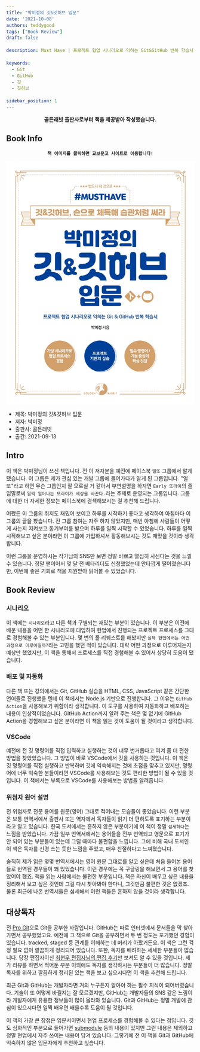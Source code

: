 ```yaml
---
title: "박미정의 깃&깃허브 입문"
date: '2021-10-08'
authors: teddygood
tags: ["Book Review"]
draft: false

description: Must Have | 프로젝트 협업 시나리오로 익히는 Git&GitHub 반복 학습서

keywords:
  - Git
  - GitHub
  - 깃
  - 깃허브

sidebar_position: 1
---
```


**<center>골든래빗 출판사로부터 책을 제공받아 작성했습니다.</center>**

## Book Info

**<center>`책 이미지를 클릭하면 교보문고 사이트로 이동합니다!`</center>**

[![책](../assets/review/Git-GitHub-introduction.jpg)](http://www.kyobobook.co.kr/product/detailViewKor.laf?ejkGb=KOR&mallGb=KOR&barcode=9791191905014&orderClick=LEa&Kc=)

- 제목: 박미정의 깃&깃허브 입문
- 저자: 박미정
- 출판사: 골든래빗
- 출간: 2021-09-13

## Intro

이 책은 박미정님이 쓰신 책입니다. 전 이 저자분을 예전에 페이스북 `얼또` 그룹에서 알게 됐습니다. 이 그룹은 제가 관심 있는 개발 그룹에 들어가다가 알게 된 그룹입니다. "얼또"라고 하면 무슨 그룹인지 잘 모르실 거 같아서 부연설명을 하자면 `Early 또라이`의 줄임말로써 `일찍 일어나는 또라이가 세상을 바꾼다.`라는 주제로 운영되는 그룹입니다. 그룹에 대한 더 자세한 정보는 페이스북에 검색해보시는 걸 추천해 드립니다.

어쨌든 이 그룹의 취지도 재밌어 보이고 하루를 시작하기 좋다고 생각하여 아침마다 이 그룹의 글을 봤습니다. 전 그룹 참여는 자주 하지 않았지만, 매번 아침에 사람들이 어떻게 사는지 지켜보고 동기부여를 받으며 하루를 일찍 시작할 수 있었습니다. 하루를 일찍 시작해보고 싶은 분이라면 이 그룹에 가입하셔서 활동해보시는 것도 재밌을 것이라 생각합니다.

이런 그룹을 운영하시는 작가님의 SNS만 보면 정말 바쁘고 열심히 사신다는 것을 느낄 수 있습니다. 정말 팬이어서 몇 달 전 베타리더도 신청했었는데 안타깝게 떨어졌습니다만, 이번에 좋은 기회로 책을 지원받아 읽어볼 수 있었습니다.


## Book Review

### 시나리오

이 책에는 `시나리오`라고 다른 책과 구별되는 재밌는 부분이 있습니다. 이 부분은 이전에 배운 내용을 어떤 한 시나리오에 대입하여 현업에서 진행되는 프로젝트 프로세스를 그대로 경험해볼 수 있는 부분입니다. 몇 번의 풀 리퀘스트를 해봤지만 `실제 현업에서는 어떤 과정으로 이루어질까?`라는 고민을 했던 적이 있습니다. 대략 어떤 과정으로 이루어지는지 예상만 했었지만, 이 책을 통해서 프로세스를 직접 경험해볼 수 있어서 상당히 도움이 됐습니다. 


### 배포 및 자동화 

다른 책 또는 강의에서는 Git, GitHub 실습을 HTML, CSS, JavaScript 같은 간단한 언어들로 진행했을 텐데 이 책에서는 Node.js 기반으로 진행합니다. 그 이유는 `GitHub Action`을 사용해보기 위함이라 생각합니다. 이 도구를 사용하여 자동화하고 배포하는 내용이 인상적이었습니다. GitHub Action까지 알려 주는 책은 몇 없기에 GitHub Action을 경험해보고 싶은 분이라면 이 책을 읽는 것이 도움이 될 것이라고 생각합니다.

### VSCode

예전에 전 깃 명령어를 직접 입력하고 실행하는 것이 너무 번거롭다고 여겨 좀 더 편한 방법을 찾았었습니다. 그 방법이 바로 VSCode에서 깃을 사용하는 것입니다. 이 책은 깃 명령어를 직접 실행하고 반복하며 깃에 익숙해지는 것에 초점을 맞추고 있지만, 명령어에 너무 익숙한 분들이라면 VSCode를 사용해보는 것도 편리한 방법이 될 수 있을 것입니다. 이 책에서는 부록으로 VSCode를 사용해보는 방법을 알려줍니다.


### 위첨자 원어 설명

전 위첨자로 전문 용어를 원문(영어) 그대로 적어내는 모습들이 좋았습니다. 이런 부분은 보통 변역서에서 출판사 또는 역자께서 독자들이 읽기 더 편하도록 표기하는 부분이라고 알고 있습니다. 한국 도서에서는 흔하지 않은 부분이기에 이 책이 정말 `섬세하다`는 느낌을 받았습니다. 가끔 일부 번역서에서는 용어들을 전부 번역되고 영문으로 표기가 안 되어 있는 부분들이 있는데 그럴 때마다 불편함을 느낍니다. 그에 비해 국내 도서인 이 책은 독자를 신경 쓰는 듯한 느낌을 주었고, 매우 친절하다고 느껴졌습니다.

솔직히 제가 읽은 몇몇 번역서에서는 영어 원문 그대로를 알고 싶은데 처음 들어본 용어들로 번역된 경우들이 꽤 있었습니다. 이런 경우에는 꼭 구글링을 해보면서 그 용어를 찾았어야 했죠. 책을 읽는 사람에서는 불편한 부분입니다. 책은 자신이 배우고 싶은 내용을 정리해서 보고 싶은 것인데 그걸 다시 찾아봐야 한다니, 그것만큼 불편한 것은 없겠죠. 물론 최근에 나온 번역서들은 섬세해서 이런 책들은 흔하지 않을 것이라 생각합니다. 


## 대상독자

전 [Pro Git](https://git-scm.com/book/ko/v2)으로 Git을 공부한 사람입니다. GitHub는 따로 인터넷에서 문서들을 막 찾아가면서 공부했었고요. 예전에 그 책으로 Git을 공부하면서 두 번 정도는 포기했던 경험이 있습니다. tracked, staged 등 관계를 이해하는 데 머리가 아팠거든요. 이 책은 그런 걱정 필요 없이 깔끔하게 정리되어 있습니다. 또한, 독자를 배려하는 세세한 부분들이 많습니다. 당장 편집자이신 [최현우 편집자님의 편집 후기](https://brunch.co.kr/@hwchoi/32)만 보셔도 알 수 있을 것입니다. 제가 리뷰를 하면서 적어둔 부분 이외에도 독자를 생각하시는 부분들이 더 많습니다. 정말 독자를 위하고 깔끔하게 정리된 있는 책을 보고 싶으시다면 이 책을 추천해 드립니다.

최근 Git과 GitHub는 개발자라면 거의 누구든지 알아야 하는 필수 지식이 되어버렸습니다. 기술이 또 어떻게 바뀔지는 잘 모르겠지만, GitHub는 개발자들의 SNS 같은 느낌이라 개발자에게 유용한 정보들이 많이 올라와 있습니다. Git과 GitHub는 정말 개발에 관심이 있으시다면 일찍 배우면 배울수록 도움이 될 것입니다.

이 책의 가장 큰 장점은 입문서이면서 현업 프로세스를 경험해볼 수 있다는 점입니다. 깃도 심화적인 부분으로 들어가면 [submodule](https://git-scm.com/book/ko/v2/Git-%EB%8F%84%EA%B5%AC-%EC%84%9C%EB%B8%8C%EB%AA%A8%EB%93%88) 등의 내용이 있지만 그런 내용은 제외하고 정말 현업에서 자주 쓰이는 내용이 담겨 있습니다. 그렇기에 전 이 책을 Git과 GitHub에 익숙하지 않은 입문자에게 추천하고 싶습니다. 